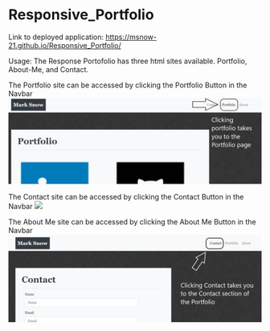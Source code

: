 # Responsive_Portfolio

Link to deployed application: https://msnow-21.github.io/Responsive_Portfolio/


Usage: The Response Portofolio has three html sites available. Portfolio, About-Me, and Contact.

The Portfolio site can be accessed by clicking the Portfolio Button in the Navbar
![](./assets/imgs/Portfolioarrows.png)

The Contact site can be accessed by clicking the Contact Button in the Navbar
![](./assets/images/ContactArrows.png)

The About Me site can be accessed by clicking the About Me Button in the Navbar
![](./assets/imgs/ContactArrows.png)
